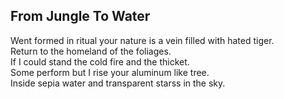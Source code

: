 From Jungle To Water
--------------------
Went formed in ritual your nature is a vein filled with hated tiger.  
Return to the homeland of the foliages.  
If I could stand the cold fire and the thicket.  
Some perform but I rise your aluminum like tree.  
Inside sepia water and transparent starss in the sky.  

